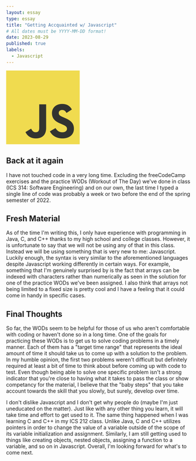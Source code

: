```yaml
---
layout: essay
type: essay
title: "Getting Accquainted w/ Javascript"
# All dates must be YYYY-MM-DD format!
date: 2023-08-29
published: true
labels:
  - Javascript
---
```


<img width="200px" class="rounded float-start pe-4" src="../img/js.png">

## Back at it again

I have not touched code in a very long time. Excluding the freeCodeCamp exercises and the practice WODs (Workout of The Day) we've done in class (ICS 314: Software Engineering) and on our own, the last time I typed a single line of code was probably a week or two before the end of the spring semester of 2022. 


## Fresh Material

As of the time I'm writing this, I only have experience with programming in Java, C, and C++ thanks to my high school and college classes. However, it is unfortunate to say that we will not be using any of that in this class. Instead we will be using something that is very new to me: Javascript. Luckily enough, the syntax is very similar to the aforementioned languages despite Javascript working differently in certain ways. For example, something that I'm genuinely surprised by is the fact that arrays can be indexed with characters rather than numerically as seen in the solution for one of the practice WODs we've been assigned. I also think that arrays not being limited to a fixed size is pretty cool and I have a feeling that it could come in handy in specific cases. 

## Final Thoughts

So far, the WODs seem to be helpful for those of us who aren't comfortable with coding or haven't done so in a long time. One of the goals for practicing these WODs is to get us to solve coding problems in a timely manner. Each of them has a "target time range" that represents the ideal amount of time it should take us to come up with a solution to the problem. In my humble opinion, the first two problems weren't difficult but definitely required at least a bit of time to think about before coming up with code to test. Even though being able to solve one specific problem isn't a strong indicator that you're close to having what it takes to pass the class or show competancy for the material, I believe that the "baby steps" that you take account towards the skill that you slowly, but surely, develop over time. 

I don't dislike Javascript and I don't get why people do (maybe I'm just uneducated on the matter). Just like with any other thing you learn, it will take time and effort to get used to it. The same thing happened when I was learning C and C++ in my ICS 212 class. Unlike Java, C and C++ utilizes pointers in order to change the value of a variable outside of the scope of its variable initialization and assignment. Similarly, I am still getting used to things like creating objects, nested objects, assigning a function to a variable, and so on in Javascript. Overall, I'm looking forward for what's to come next.
